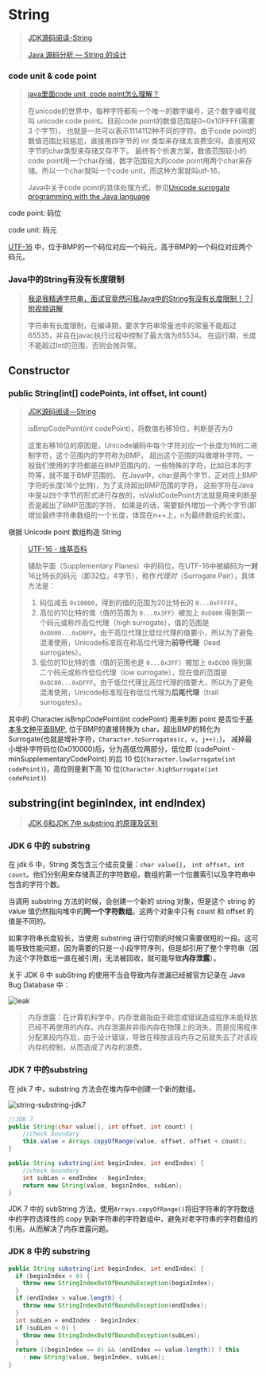 # String

> [JDK源码阅读-String](https://zhouyimian.github.io/2019/05/20/JDK%E6%BA%90%E7%A0%81%E9%98%85%E8%AF%BB-String/)
>
> [Java 源码分析 — String 的设计](https://www.jianshu.com/p/799c4459b808)

### code unit & code point

> [java里面code unit, code point怎么理解？](https://www.zhihu.com/question/35937819/answer/65194371)
>
> 在unicode的世界中，每种字符都有一个唯一的数字编号，这个数字编号就叫 unicode code point。目前code point的数值范围是0~0x10FFFF(需要 3 个字节)，
也就是一共可以表示1114112种不同的字符。由于code point的数值范围比较尴尬，直接用四字节的 int 类型来存储太浪费空间，直接用双字节的char类型来存储又存不下。
最终有个折衷方案，数值范围较小的code point用一个char存储，数字范围较大的code point用两个char来存储。所以一个char就叫一个code unit，而这种方案就叫utf-16。
> 
> Java中关于code point的具体处理方式，参见[Unicode surrogate programming with the Java language](https://link.zhihu.com/?target=http%3A//www.ibm.com/developerworks/library/j-unicode/)

code point: 码位

code unit: 码元

[UTF-16](https://zh.wikipedia.org/wiki/UTF-16) 中，位于BMP的一个码位对应一个码元，高于BMP的一个码位对应两个码元。

### Java中的String有没有长度限制

> [我说我精通字符串，面试官竟然问我Java中的String有没有长度限制！？|附视频讲解](http://www.hollischuang.com/archives/4839)
>
> 字符串有长度限制，在编译期，要求字符串常量池中的常量不能超过65535，并且在javac执行过程中控制了最大值为65534。
  在运行期，长度不能超过Int的范围，否则会抛异常。


## Constructor

### public String(int[] codePoints, int offset, int count) 

> [JDK源码阅读—String](https://zhouyimian.github.io/2019/05/20/JDK%E6%BA%90%E7%A0%81%E9%98%85%E8%AF%BB-String/)
> 
> isBmpCodePoint(int codePoint)，将数值右移16位，判断是否为0
> 
> 这里右移16位的原因是，Unicode编码中每个字符对应一个长度为16的二进制字符，这个范围内的字符称为BMP，
超出这个范围的叫做增补字符。一般我们使用的字符都是在BMP范围内的，一些特殊的字符，比如日本的字符等，就不属于BMP范围的。
在Java中，char是两个字节，正对应上BMP字符的长度(16个比特)，为了支持超出BMP范围的字符，
这些字符在Java中是以四个字节的形式进行存放的，isValidCodePoint方法就是用来判断是否是超出了BMP范围的字符，
如果是的话，需要额外增加一个两个字节(即增加最终字符串数组的一个长度，体现在n++上，n为最终数组的长度)。

根据 Unicode point 数组构造 String

> [UTF-16 - 维基百科](https://zh.wikipedia.org/zh-hans/UTF-16)
>
> 辅助平面（Supplementary Planes）中的码位，在UTF-16中被编码为**一对**16比特长的码元（即32位，4字节），称作*代理对*（Surrogate Pair），具体方法是：
>
> 1. 码位减去 `0x10000`，得到的值的范围为20比特长的 `0...0xFFFFF`。
> 2. 高位的10比特的值（值的范围为 `0...0x3FF`）被加上 `0xD800` 得到第一个码元或称作高位代理（high surrogate），值的范围是 `0xD800...0xDBFF`。由于高位代理比低位代理的值要小，所以为了避免混淆使用，Unicode标准现在称高位代理为**前导代理**（lead surrogates）。
> 3. 低位的10比特的值（值的范围也是 `0...0x3FF`）被加上 `0xDC00` 得到第二个码元或称作低位代理（low surrogate），现在值的范围是 `0xDC00...0xDFFF`。由于低位代理比高位代理的值要大，所以为了避免混淆使用，Unicode标准现在称低位代理为**后尾代理**（trail surrogates）。

其中的 Character.isBmpCodePoint(int codePoint) 用来判断 point 是否位于[基本多文种平面BMP](https://zh.wikipedia.org/wiki/Unicode%E5%AD%97%E7%AC%A6%E5%B9%B3%E9%9D%A2%E6%98%A0%E5%B0%84),
位于BMP的直接转换为 char，超出BMP的转化为 Surrogate(也就是增补字符，`Character.toSurrogates(c, v, j++);`)，
减掉最小增补字符码位(0x010000)后，分为高低位两部分，低位即 (codePoint - minSupplementaryCodePoint) 的后 10 位(`Character.lowSurrogate(int codePoint)`)，高位则是剩下高 10 位(`Character.highSurrogate(int codePoint)`)

## substring(int beginIndex, int endIndex)

> [JDK 6和JDK 7中 substring 的原理及区别](http://hollischuang.gitee.io/tobetopjavaer/#/basics/java-basic/substring?id=jdk-6和jdk-7中substring的原理及区别)

### JDK 6 中的 substring

在 jdk 6 中，String 类包含三个成员变量：`char value[]`， `int offset`，`int count`。他们分别用来存储真正的字符数组，数组的第一个位置索引以及字符串中包含的字符个数。

当调用 substring 方法的时候，会创建一个新的 string 对象，但是这个 string 的 value 值仍然指向堆中的**同一个字符数组**。这两个对象中只有 count 和 offset 的值是不同的。

如果字符串长度较长，当使用 substring 进行切割的时候只需要很短的一段。这可能导致性能问题，因为需要的只是一小段字符序列，但是却引用了整个字符串（因为这个字符数组一直在被引用，无法被回收，就可能导致**内存泄露**）。

关于 JDK 6 中 subString 的使用不当会导致内存泄漏已经被官方记录在 Java Bug Database 中：

![leak](http://www.hollischuang.com/wp-content/uploads/2016/03/leak.png)

> 内存泄露：在计算机科学中，内存泄漏指由于疏忽或错误造成程序未能释放已经不再使用的内存。内存泄漏并非指内存在物理上的消失，而是应用程序分配某段内存后，由于设计错误，导致在释放该段内存之前就失去了对该段内存的控制，从而造成了内存的浪费。

### JDK 7 中的substring

在 jdk 7 中，substring 方法会在堆内存中创建一个新的数组。

![string-substring-jdk7](http://www.programcreek.com/wp-content/uploads/2013/09/string-substring-jdk71-650x389.jpeg)

```java
//JDK 7
public String(char value[], int offset, int count) {
    //check boundary
    this.value = Arrays.copyOfRange(value, offset, offset + count);
}

public String substring(int beginIndex, int endIndex) {
    //check boundary
    int subLen = endIndex - beginIndex;
    return new String(value, beginIndex, subLen);
}
```

JDK 7 中的 subString 方法，使用`Arrays.copyOfRange()`将旧字符串的字符数组中的字符选择性的 copy 到新字符串的字符数组中，避免对老字符串的字符数组的引用。从而解决了内存泄露问题。

### JDK 8 中的 substring

```java
public String substring(int beginIndex, int endIndex) {
  if (beginIndex < 0) {
    throw new StringIndexOutOfBoundsException(beginIndex);
  }
  if (endIndex > value.length) {
    throw new StringIndexOutOfBoundsException(endIndex);
  }
  int subLen = endIndex - beginIndex;
  if (subLen < 0) {
    throw new StringIndexOutOfBoundsException(subLen);
  }
  return ((beginIndex == 0) && (endIndex == value.length)) ? this
    : new String(value, beginIndex, subLen);
}
```

